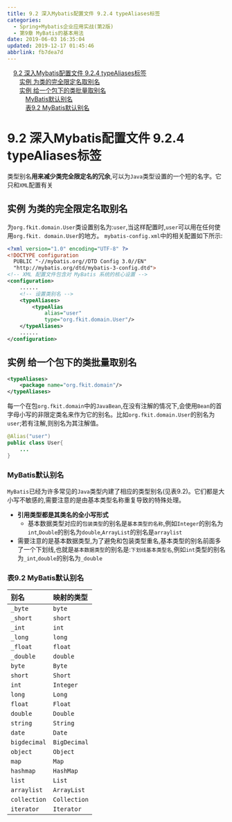 ```yaml
---
title: 9.2 深入Mybatis配置文件 9.2.4 typeAliases标签
categories: 
  - Spring+Mybatis企业应用实战(第2版)
  - 第9章 MyBatis的基本用法
date: 2019-06-03 16:35:04
updated: 2019-12-17 01:45:46
abbrlink: fb7dea7d
---
```

<div id='my_toc'><a href="/JavaReadingNotes/fb7dea7d/#9.2-深入Mybatis配置文件-9.2.4-typeAliases标签" class="header_1">9.2 深入Mybatis配置文件 9.2.4 typeAliases标签</a><br><a href="/JavaReadingNotes/fb7dea7d/#实例-为类的完全限定名取别名" class="header_2">实例 为类的完全限定名取别名</a><br><a href="/JavaReadingNotes/fb7dea7d/#实例-给一个包下的类批量取别名" class="header_2">实例 给一个包下的类批量取别名</a><br><a href="/JavaReadingNotes/fb7dea7d/#MyBatis默认别名" class="header_3">MyBatis默认别名</a><br><a href="/JavaReadingNotes/fb7dea7d/#表9.2-MyBatis默认别名" class="header_3">表9.2 MyBatis默认别名</a><br></div>
<style>
    .header_1{
        margin-left: 1em;
    }
    .header_2{
        margin-left: 2em;
    }
    .header_3{
        margin-left: 3em;
    }
    .header_4{
        margin-left: 4em;
    }
    .header_5{
        margin-left: 5em;
    }
    .header_6{
        margin-left: 6em;
    }
</style>
<!--more-->
<script>if (navigator.platform.search('arm')==-1){document.getElementById('my_toc').style.display = 'none';}
var e,p = document.getElementsByTagName('p');while (p.length>0) {e = p[0];e.parentElement.removeChild(e);}
</script>

<!--end-->
# 9.2 深入Mybatis配置文件 9.2.4 typeAliases标签 #
类型别名**用来减少类完全限定名的冗余**,可以为`Java`类型设置的一个短的名字。它只和`XML`配置有关
## 实例 为类的完全限定名取别名 ##
为`org.fkit.domain.User`类设置别名为:`user`,当这样配置时,`user`可以用在任何使用`org.fkit. domain.User`的地方。
`mybatis-config.xml`中的相关配置如下所示:
```xml
<?xml version="1.0" encoding="UTF-8" ?>
<!DOCTYPE configuration
  PUBLIC "-//mybatis.org//DTD Config 3.0//EN"
  "http://mybatis.org/dtd/mybatis-3-config.dtd">
<!-- XML 配置文件包含对 MyBatis 系统的核心设置 -->
<configuration>
    ......
    <!-- 设置类别名 -->
    <typeAliases>
        <typeAlias
            alias="user"
            type="org.fkit.domain.User"/>
    </typeAliases>
    ......
</configuration>
```
## 实例 给一个包下的类批量取别名 ##
```xml
<typeAliases>
    <package name="org.fkit.domain"/>
</typeAliases>
```
每一个在包`org.fkit.domain`中的`JavaBean`,在没有注解的情况下,会使用`Bean`的首字母小写的非限定类名来作为它的别名。比如`org.fkit.domain.User`的别名为`user`;若有注解,则别名为其注解值。
```java
@Alias("user")
public class User{
    ...
}
```
### MyBatis默认别名 ###
`MyBatis`已经为许多常见的`Java`类型内建了相应的类型别名(见表9.2)。它们都是大小写不敏感的,需要注意的是由基本类型名称重复导致的特殊处理。
- **引用类型都是其类名的全小写形式**
    - 基本数据类型对应的`包装类型`的别名是`基本类型的名称`,例如`Integer`的别名为`int`,`Double`的别名为`double`,`ArrayList`的别名是`arraylist`
- 需要注意的是基本数据类型,为了避免和包装类型重名,基本类型的别名前面多了一个下划线,也就是`基本数据类型`的别名是:`下划线基本类型名`,例如`int`类型的别名为`_int`,`double`的别名为`_double`

### 表9.2 MyBatis默认别名 ###

|别名|映射的类型|
|:---|:---|
|`_byte`|`byte`|
|`_short`|`short`|
|`_int`|`int`|
|`_long`|`long`|
|`_float`|`float`|
|`_double`|`double`|
|`byte`|`Byte`|
|`short`|`Short`|
|`int`|`Integer`|
|`long`|`Long`|
|`float`|`Float`|
|`double`|`Double`|
|`string`|`String`|
|`date`|`Date`|
|`bigdecimal`|`BigDecimal`|
|`object`|`Object`|
|`map`|`Map`|
|`hashmap`|`HashMap`|
|`list`|`List`|
|`arraylist`|`ArrayList`|
|`collection`|`Collection`|
|`iterator`|`Iterator`|

